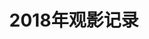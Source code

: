 ---
layout: movie
title: 2018年观影记录
category: 电影
keywords: 电影,2018
movies: 
    - title: 闪光少女
      status: 看过
      vote: 7
      date: 2018-01-20
      place: 杭州·中央花城
      language: 汉语
      link: https://movie.douban.com/subject/26790961/
      cover: https://img3.doubanio.com/view/photo/s_ratio_poster/public/p2494275431.webp
      description: 国内难得的励志青春片，就是强行制造民族乐和西洋乐的冲突有点生硬，以及民族乐的未来是二次元？
---
